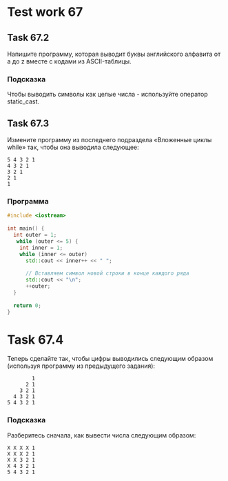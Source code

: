 # Test work 67

## Task 67.2
Напишите программу, которая выводит буквы английского алфавита от a до z вместе с кодами из ASCII-таблицы.

### Подсказка
Чтобы выводить символы как целые числа - используйте оператор static_cast.

## Task 67.3
Измените программу из последнего подраздела «Вложенные циклы while» так, чтобы она выводила следующее:
```
5 4 3 2 1
4 3 2 1
3 2 1
2 1
1
```

### Программа
```c++
#include <iostream>
 
int main() {
  int outer = 1;
   while (outer <= 5) {
    int inner = 1;
    while (inner <= outer)
      std::cout << inner++ << " ";
 
      // Вставляем символ новой строки в конце каждого ряда
      std::cout << "\n";
      ++outer;
  }
 
  return 0;
}
```

# Task 67.4
Теперь сделайте так, чтобы цифры выводились следующим образом (используя программу из предыдущего задания):
```
        1
      2 1
    3 2 1
  4 3 2 1
5 4 3 2 1
```

### Подсказка
Разберитесь сначала, как вывести числа следующим образом:
```
X X X X 1
X X X 2 1
X X 3 2 1
X 4 3 2 1
5 4 3 2 1
```